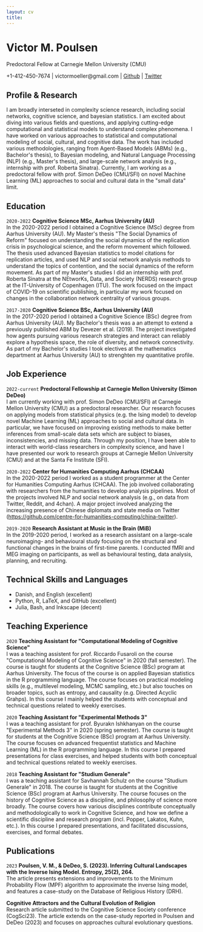 ```yaml
---
layout: cv
title: 
---
```

# Victor M. Poulsen
Predoctoral Fellow at Carnegie Mellon University (CMU)

<div id="webaddress">
  +1-412-450-7674
|  victormoeller@gmail.com
| <a href="https://github.com/victor-m-p">Github</a>
| <a href="https://twitter.com/vic_moeller">Twitter</a>
</div>

## Profile & Research
I am broadly interseted in complexity science research, including social networks, cognitive science, and bayesian statistics. I am excited about diving into various fields and questions, and applying cutting-edge computational and statistical models to understand complex phenomena. I have worked on various approaches to statistical and computational modeling of social, cultural, and cognitive data. The work has included various methodologies, ranging from Agent-Based Models (ABMs) (e.g., Bachelor's thesis), to Bayesian modeling, and Natural Language Processing (NLP) (e.g., Master's thesis), and large-scale network analysis (e.g., internship with prof. Roberta Sinatra). Currently, I am working as a predoctoral fellow with prof. Simon DeDeo (CMU/SFI) on novel Machine Learning (ML) approaches to social and cultural data in the "small data" limit. 

## Education

`2020-2022`
__Cognitive Science MSc, Aarhus University (AU)__ <br/>
In the 2020-2022 period I obtained a Cognitive Science (MSc) degree from Aarhus University (AU). My Master's thesis "The Social Dynamics of Reform" focused on understanding the social dynamics of the replication crisis in psychological science, and the reform movement which followed. The thesis used advanced Bayesian statistics to model citations for replication articles, and used NLP and social network analysis methods to understand the topics of contention, and the social dynamics of the reform movement. As part of my Master's studies I did an internship with prof. Roberta Sinatra at the NEtworKs, Data, and Society (NERDS) research group at the IT-University of Copenhagen (ITU). The work focused on the impact of COVID-19 on scientific publishing, in particular my work focused on changes in the collaboration network centrality of various groups. 

`2017-2020`
__Cognitive Science BSc, Aarhus University (AU)__ <br/>
In the 2017-2020 period I obtained a Cognitive Science (BSc) degree from Aarhus University (AU). My Bachelor's thesis was a an attempt to extend a previously published ABM by Devezer et al. (2019). The project investigated how agents pursuing various research strategies and interact can reliably explore a hypothesis space, the role of diversity, and network connectivity. As part of my Bachelor's studies I took electives at the mathematics department at Aarhus University (AU) to strenghten my quantitative profile. 

## Job Experience 

`2022-current` 
__Predoctoral Fellowship at Carnegie Mellon University (Simon DeDeo)__ <br/>
I am currently working with prof. Simon DeDeo (CMU/SFI) at Carnegie Mellon University (CMU) as a predoctoral researcher. Our research focuses on applying models from statistical physics (e.g. the Ising model) to develop novel Machine Learning (ML) approaches to social and cultural data. In particular, we have focused on improving existing methods to make better inferences from small-scale data sets which are subject to biases, inconsistencies, and missing data. Through my position, I have been able to interact with world-class researchers in complexity science, and have I have presented our work to research groups at Carnegie Mellon University (CMU) and at the Santa Fe Institute (SFI). 

`2020-2022`
__Center for Humanities Computing Aarhus (CHCAA)__ <br/>
In the 2020-2022 period I worked as a student programmer at the Center for Humanities Computing Aarhus (CHCAA). The job involved collaborating with researchers from the humanities to develop analysis pipelines. Most of the projects involved NLP and social network analysis (e.g., on data from Twitter, Reddit, and 4chan). A major project involved analyzing the increasing presence of Chinese diplomats and state media on Twitter (https://github.com/centre-for-humanities-computing/china-twitter).

`2019-2020`
__Research Assistant at Music in the Brain (MiB)__ <br/>
In the 2019-2020 period, I worked as a research assistant on a large-scale neuroimaging- and behavioural study focusing on the structural and functional changes in the brains of first-time parents. I conducted fMRI and MEG imaging on participants, as well as behavioural testing, data analysis, planning, and recruiting. 

## Technical Skills and Languages
* Danish, and English (excellent)
* Python, R, LaTeX, and GitHub (excellent) 
* Julia, Bash, and Inkscape (decent)

## Teaching Experience
`2020`
__Teaching Assistant for "Computational Modeling of Cognitive Science"__ <br/>
I was a teaching assistent for prof. Riccardo Fusaroli on the course "Computational Modeling of Cognitive Science" in 2020 (fall semester). The course is taught for students at the Cognitive Science (BSc) program at Aarhus University. The focus of the course is on applied Bayesian statistics in the R programming language. The course focuses on practical modeling skills (e.g., multilevel modeling, MCMC sampling, etc.) but also touches on broader topics, such as entropy, and causality (e.g. Directed Acyclic Grahps). In this course I mainly helped the students with conceptual and technical questions related to weekly exercises. 

`2020`
__Teaching Assistant for "Experimental Methods 3"__ <br/>
I was a teaching assistant for prof. Byurakn Ishkhanyan on the course "Experimental Methods 3" in 2020 (spring semester). The course is taught for students at the Cognitive Science (BSc) program at Aarhus University. The course focuses on advanced frequentist statistics and Machine Learning (ML) in the R programming language. In this course I prepared presentations for class exercises, and helped students with both conceptual and technical questions related to weekly exercises. 

`2018`
__Teaching Assistant for "Studium Generale"__ <br/>
I was a teaching assistant for Savhannah Schulz on the course "Studium Generale" in 2018. The course is taught for students at the Cognitive Science (BSc) program at Aarhus University. The course focuses on the history of Cognitive Science as a discipline, and philosophy of science more broadly. The course covers how various disciplines contribute conceptually and methodologically to work in Cognitive Science, and how we define a scientific discipline and research program (incl. Popper, Lakatos, Kuhn, etc.). In this course I prepared presentations, and facilitated discussions, exercises, and formal debates. 

## Publications

`2023` 
__Poulsen, V. M., & DeDeo, S. (2023). Inferring Cultural Landscapes with the Inverse Ising Model. Entropy, 25(2), 264.__ <br/> 
The article presents extensions and improvements to the Minimum Probability Flow (MPF) algorithm to approximate the inverse Ising model, and features a case-study on the Database of Religious History (DRH). 

__Cognitive Attractors and the Cultural Evolution of Religion__ <br/>
Research article submitted to the Cognitive Science Society conference (CogSci23). The article extends on the case-study reported in Poulsen and DeDeo (2023) and focuses on approaches cultural evolutionary questions. 

<!-- ### Footer

Last updated: March 2023 -->


